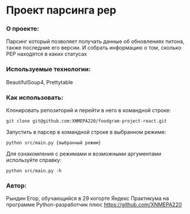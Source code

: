 # Проект парсинга pep

### О проекте:

Парсинг который позволяет получать данные об обновлениях питона, также последние его версии. И собрать информацию о том, сколько PEP находятся в каких статусах

### Используемые технологии:

BeautifulSoup4, Prettytable

### Как использовать:

Клонировать репозиторий и перейти в него в командной строке:

```
git clone git@github.com:XNMEPA220/foodgram-project-react.git
```

Запустить в парсер в командной строке в выбранном режиме:

```
python src/main.py {выбранный режим}
```
Для ознакомления с режимами и возможными аргументами используйте справку:

```
python src/main.py -h
```

### Автор:

Рындин Егор, обучающийся в 29 когорте Яндекс Практикума на программе Python-разработчик плюс
https://github.com/XNMEPA220